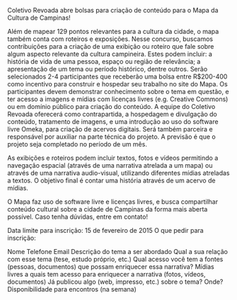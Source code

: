 Coletivo Revoada abre bolsas para criação de conteúdo para o Mapa da Cultura de Campinas!

Além de mapear 129 pontos relevantes para a cultura da cidade, o mapa também conta com roteiros e exposições. Nesse concurso, buscamos contribuições para a criação de uma exibição ou roteiro que fale sobre algum aspecto relevante da cultura campineira. Estes podem incluir: a história de vida de uma pessoa, espaço ou região de relevância; a apresentação de um tema ou período histórico, dentre outros. Serão selecionados 2-4 participantes que receberão uma bolsa entre R$200-400 como incentivo para construir e hospedar seu trabalho no site do Mapa. Os participantes devem demonstrar conhecimento sobre o tema em questão, e ter acesso a imagens e mídias com licenças livres (e.g. Creative Commons) ou em domínio público para criação do conteúdo. A equipe do Coletivo Revoada oferecerá como contrapartida, a hospedagem e divulgação do conteúdo, tratamento de imagens, e uma introdução ao uso do software livre Omeka, para criação de acervos digitais. Será também parceira e responsável por auxiliar na parte técnica do projeto. A previsão é que o projeto seja completado no período de um mês.

As exibições e roteiros podem incluir textos, fotos e vídeos permitindo a navegação espacial (através de uma narrativa atrelada a um mapa) ou através de uma narrativa audio-visual, utilizando diferentes mídias atreladas a textos. O objetivo final é contar uma história através de um acervo de mídias.

O Mapa faz uso de software livre e licenças livres, e busca compartilhar conteúdo cultural sobre a cidade de Campinas da forma mais aberta possível. Caso tenha dúvidas, entre em contato!

Data limite para inscrição: 15 de fevereiro de 2015
O que pedir para inscrição:

Nome
Telefone
Email
Descrição do tema a ser abordado
Qual a sua relação com esse tema (tese, estudo próprio, etc.)
Qual acesso você tem a fontes (pessoas, documentos) que possam enriquecer essa narrativa?
Mídias livres a quais tem acesso para enriquecer a narrativa (fotos, vídeos, documentos)
Já publicou algo (web, impresso, etc.) sobre o tema? Onde?
Disponibilidade para encontros (na semana)
